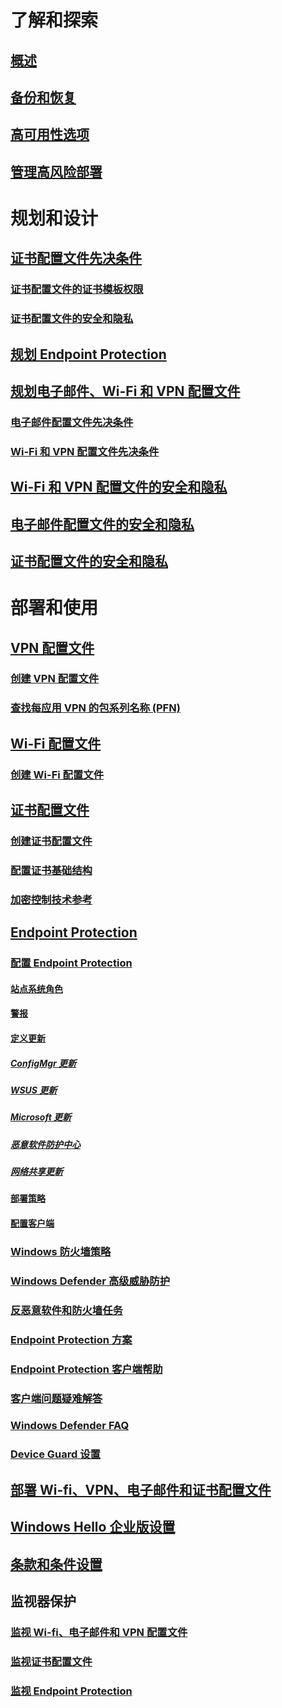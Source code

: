# 了解和探索
## [概述](understand\protect-data-and-site-infrastructure.md)
## [备份和恢复](understand/backup-and-recovery.md)
## [高可用性选项](understand/high-availability-options.md)
## [管理高风险部署](understand/settings-to-manage-high-risk-deployments.md)

# 规划和设计
## [证书配置文件先决条件](plan-design/prerequisites-for-certificate-profiles.md)
### [证书配置文件的证书模板权限](plan-design/planning-for-certificate-template-permissions.md)
### [证书配置文件的安全和隐私](plan-design/security-and-privacy-for-certificate-profiles.md)

## [规划 Endpoint Protection](plan-design/planning-for-endpoint-protection.md)

## [规划电子邮件、Wi-Fi 和 VPN 配置文件](plan-design/prerequisites-for-email-profiles.md)
### [电子邮件配置文件先决条件](plan-design/prerequisites-for-email-profiles.md)
### [Wi-Fi 和 VPN 配置文件先决条件](plan-design/prerequisites-for-wifi-vpn-profiles.md)

## [Wi-Fi 和 VPN 配置文件的安全和隐私](plan-design/security-and-privacy-for-wifi-vpn-profiles.md)

## [电子邮件配置文件的安全和隐私](plan-design/security-and-privacy-for-email-profiles.md)

## [证书配置文件的安全和隐私](plan-design/security-and-privacy-for-certificate-profiles.md)

# 部署和使用
## [VPN 配置文件](deploy-use/vpn-profiles.md)
### [创建 VPN 配置文件](deploy-use/create-vpn-profiles.md)
### [查找每应用 VPN 的包系列名称 (PFN)](deploy-use/find-a-pfn-for-per-app-vpn.md)

## [Wi-Fi 配置文件](deploy-use/create-wifi-profiles.md)
### [创建 Wi-Fi 配置文件](deploy-use/create-wifi-profiles.md)

## [证书配置文件](deploy-use/introduction-to-certificate-profiles.md)
### [创建证书配置文件](deploy-use/create-certificate-profiles.md)
### [配置证书基础结构](deploy-use/certificate-infrastructure.md)
### [加密控制技术参考](deploy-use/cryptographic-controls-technical-reference.md)

## [Endpoint Protection](deploy-use/endpoint-protection.md)
### [配置 Endpoint Protection](deploy-use/endpoint-protection-configure.md)
#### [站点系统角色](deploy-use/endpoint-protection-site-role.md)
#### [警报](deploy-use/endpoint-configure-alerts.md)
#### [定义更新](deploy-use/endpoint-definition-updates.md)
##### [ConfigMgr 更新](deploy-use/endpoint-definitions-configmgr.md)
##### [WSUS 更新](deploy-use/endpoint-definitions-wsus.md)
##### [Microsoft 更新](deploy-use/endpoint-definitions-microsoft-updates.md)
##### [恶意软件防护中心](deploy-use/endpoint-definitions-protection-center.md)
##### [网络共享更新](deploy-use/endpoint-definitions-network.md)

#### [部署策略](deploy-use/endpoint-antimalware-policies.md)
#### [配置客户端](deploy-use/endpoint-protection-configure-client.md)

### [Windows 防火墙策略](deploy-use/create-windows-firewall-policies.md)
### [Windows Defender 高级威胁防护](deploy-use/windows-defender-advanced-threat-protection.md)
### [反恶意软件和防火墙任务](deploy-use/endpoint-antimalware-firewall.md)
### [Endpoint Protection 方案](deploy-use/scenarios-endpoint-protection.md)
### [Endpoint Protection 客户端帮助](deploy-use/endpoint-protection-client-help.md)
### [客户端问题疑难解答](deploy-use/troubleshoot-endpoint-client.md)
### [Windows Defender FAQ](deploy-use/endpoint-protection-client-faq.md)
### [Device Guard 设置](deploy-use/use-device-guard-with-configuration-manager.md)

## [部署 Wi-fi、VPN、电子邮件和证书配置文件](deploy-use/deploy-wifi-vpn-email-cert-profiles.md)
## [Windows Hello 企业版设置](deploy-use/windows-hello-for-business-settings.md)

## [条款和条件设置](../mdm/deploy-use/terms-and-conditions.md)

## 监视器保护
### [监视 Wi-fi、电子邮件和 VPN 配置文件](deploy-use/monitor-wifi-email-vpn-profiles.md)
### [监视证书配置文件](deploy-use/monitor-certificate-profiles.md)
### [监视 Endpoint Protection](deploy-use/monitor-endpoint-protection.md)
